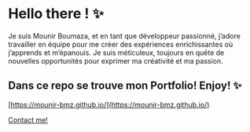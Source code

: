 # Hello there ! ✨

Je suis Mounir Boumaza, et en tant que développeur passionné, j’adore travailler en équipe pour me créer des expériences enrichissantes où j’apprends et m’épanouis. Je suis méticuleux, toujours en quête de nouvelles opportunités pour exprimer ma créativité et ma passion.

## Dans ce repo se trouve mon Portfolio! Enjoy! ✨

[https://mounir-bmz.github.io/](https://mounir-bmz.github.io/)

[Contact me!](mailto:mounir.boumaza.dev@gmail.com)
